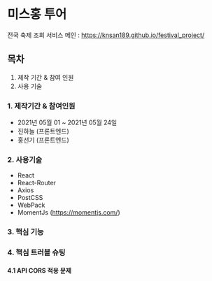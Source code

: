# 미스홍 투어

전국 축제 조회 서비스
메인 : https://knsan189.github.io/festival_project/

## 목차

1. 제작 기간 & 참여 인원
2. 사용 기술

### 1. 제작기간 & 참여인원

- 2021년 05월 01 ~ 2021년 05월 24일
- 진하늘 (프론트엔드)
- 홍선기 (프론트엔드)

### 2. 사용기술

- React
- React-Router
- Axios
- PostCSS
- WebPack 
- MomentJs (https://momentjs.com/)

### 3. 핵심 기능

### 4. 핵심 트러블 슈팅

#### 4.1 API CORS 적용 문제
